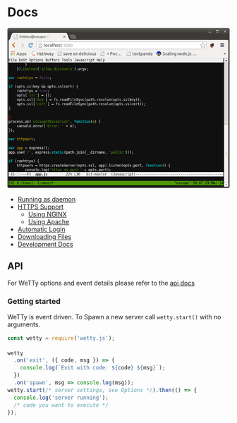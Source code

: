 # Docs

![WeTTy](./terminal.png?raw=true)

- [Running as daemon](./service.md)
- [HTTPS Support](./https.md)
  - [Using NGINX](./nginx.md)
  - [Using Apache](./apache.md)
- [Automatic Login](./auto-login.md)
- [Downloading Files](./downloading-files.md)
- [Development Docs](./development.md)

## API

For WeTTy options and event details please refer to the [api docs](./API.md)

### Getting started

WeTTy is event driven. To Spawn a new server call `wetty.start()` with no
arguments.

```javascript
const wetty = require('wetty.js');

wetty
  .on('exit', ({ code, msg }) => {
    console.log(`Exit with code: ${code} ${msg}`);
  })
  .on('spawn', msg => console.log(msg));
wetty.start(/* server settings, see Options */).then(() => {
  console.log('server running');
  /* code you want to execute */
});
```
